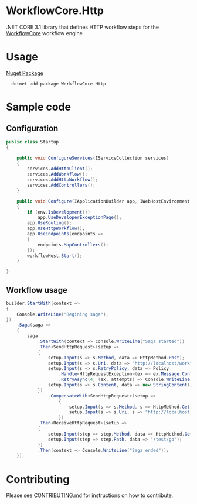 # WorkflowCore.Http

.NET CORE 3.1 library that defines HTTP workflow steps for the [WorkflowCore](https://github.com/danielgerlag/workflow-core/) workflow engine

# Usage

[Nuget Package](https://www.nuget.org/packages/WorkflowCore.Http/)

```
  dotnet add package WorkflowCore.Http
```

# Sample code

## Configuration

```C#
public class Startup
{

    public void ConfigureServices(IServiceCollection services)
    {
        services.AddHttpClient();
        services.AddWorkflow();
        services.AddHttpWorkflow();
        services.AddControllers();
    }

    public void Configure(IApplicationBuilder app, IWebHostEnvironment env, IWorkflowHost workflowHost)
    {
        if (env.IsDevelopment())
            app.UseDeveloperExceptionPage();
        app.UseRouting();
        app.UseHttpWorkflow();
        app.UseEndpoints(endpoints =>
        {
            endpoints.MapControllers();
        });
        workflowHost.Start();
    }

}
```

## Workflow usage

```C#
builder.StartWith(context =>
{
    Console.WriteLine("Begining saga");
})
    .Saga(saga =>
    {
        saga
            .StartWith(context => Console.WriteLine("Saga started"))
            .Then<SendHttpRequest>(setup =>
            {
                setup.Input(s => s.Method, data => HttpMethod.Post);
                setup.Input(s => s.Uri, data => "http://localhost/workflow/execute");
                setup.Input(s => s.RetryPolicy, data => Policy
                    .Handle<HttpRequestException>(ex => ex.Message.Contains("400"))
                    .RetryAsync(4, (ex, attempts) => Console.WriteLine($"Attempt n°{attempts}")));
                setup.Input(s => s.Content, data => new StringContent(JsonConvert.SerializeObject(data), Encoding.UTF8, MediaTypeNames.Application.Json));
            })
                .CompensateWith<SendHttpRequest>(setup =>
                    {
                        setup.Input(s => s.Method, s => HttpMethod.Get);
                        setup.Input(s => s.Uri, s => "http://localhost:56832/workflow/compensate");
                    })
            .Then<ReceiveHttpRequest>(setup =>
            {
                setup.Input(step => step.Method, data => HttpMethod.Get);
                setup.Input(step => step.Path, data => "/test/go");
            })
            .Then(context => Console.WriteLine("Saga ended"));
    });
```


# Contributing

Please see [CONTRIBUTING.md](https://github.com/neuroglia-io/WorkflowCore.Http/blob/master/CONTRIBUTING.md) for instructions on how to contribute.
